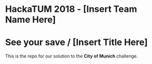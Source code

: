 # HackaTUM 2018 - [Insert Team Name Here]
# See your save / [Insert Title Here]

This is the repo for our solution to the **City of Munich** challenge.
